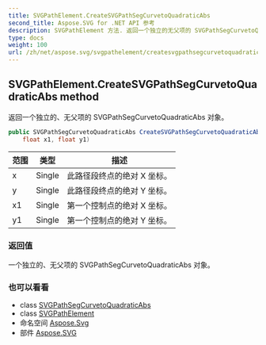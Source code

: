 ```yaml
---
title: SVGPathElement.CreateSVGPathSegCurvetoQuadraticAbs
second_title: Aspose.SVG for .NET API 参考
description: SVGPathElement 方法. 返回一个独立的无父项的 SVGPathSegCurvetoQuadraticAbs 对象
type: docs
weight: 100
url: /zh/net/aspose.svg/svgpathelement/createsvgpathsegcurvetoquadraticabs/
---
```

## SVGPathElement.CreateSVGPathSegCurvetoQuadraticAbs method

返回一个独立的、无父项的 SVGPathSegCurvetoQuadraticAbs 对象。

```csharp
public SVGPathSegCurvetoQuadraticAbs CreateSVGPathSegCurvetoQuadraticAbs(float x, float y, 
    float x1, float y1)
```

| 范围 | 类型 | 描述 |
| --- | --- | --- |
| x | Single | 此路径段终点的绝对 X 坐标。 |
| y | Single | 此路径段终点的绝对 Y 坐标。 |
| x1 | Single | 第一个控制点的绝对 X 坐标。 |
| y1 | Single | 第一个控制点的绝对 Y 坐标。 |

### 返回值

一个独立的、无父项的 SVGPathSegCurvetoQuadraticAbs 对象。

### 也可以看看

* class [SVGPathSegCurvetoQuadraticAbs](../../../aspose.svg.paths/svgpathsegcurvetoquadraticabs/)
* class [SVGPathElement](../)
* 命名空间 [Aspose.Svg](../../svgpathelement/)
* 部件 [Aspose.SVG](../../../)


